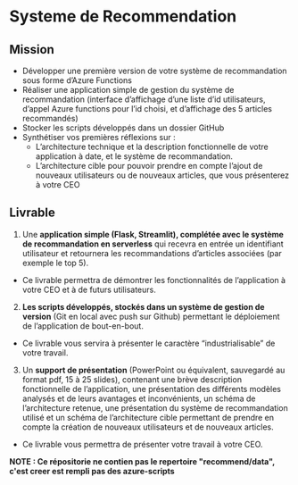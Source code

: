 # Systeme de Recommendation

## Mission

- Développer une première version de votre système de recommandation sous forme d’Azure Functions
- Réaliser une application simple de gestion du système de recommandation (interface d’affichage d’une liste d’id utilisateurs, d’appel Azure functions pour l’id choisi, et d’affichage des 5 articles recommandés)
- Stocker les scripts développés dans un dossier GitHub
- Synthétiser vos premières réflexions sur :
    - L’architecture technique et la description fonctionnelle de votre application à date, et le système de recommandation.
    - L’architecture cible pour pouvoir prendre en compte l’ajout de nouveaux utilisateurs ou de nouveaux articles, que vous présenterez à votre CEO

## Livrable

1. Une __application simple (Flask, Streamlit), complétée avec le système de recommandation en serverless__ qui recevra en entrée un identifiant utilisateur et retournera les recommandations d’articles associées (par exemple le top 5).

- Ce livrable permettra de démontrer les fonctionnalités de l’application à votre CEO et à de futurs utilisateurs.

2. __Les scripts développés, stockés dans un système de gestion de version__ (Git en local avec push sur Github) permettant le déploiement de l’application de bout-en-bout.

- Ce livrable vous servira à présenter le caractère “industrialisable” de votre travail.

3. Un __support de présentation__ (PowerPoint ou équivalent, sauvegardé au format pdf, 15 à 25 slides), contenant une brève description fonctionnelle de l’application, une présentation des différents modèles analysés et de leurs avantages et inconvénients, un schéma de l’architecture retenue, une présentation du système de recommandation utilisé et un schéma de l’architecture cible permettant de prendre en compte la création de nouveaux utilisateurs et de nouveaux articles.

- Ce livrable vous permettra de présenter votre travail à votre CEO.

__NOTE : Ce répositorie ne contien pas le repertoire "recommend/data", c'est creer est rempli pas des azure-scripts__
